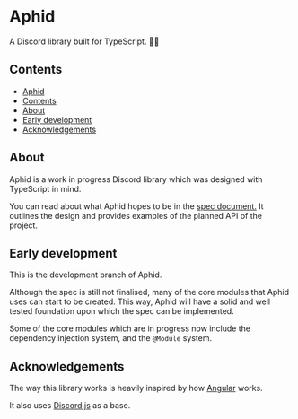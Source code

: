# Aphid

A Discord library built for TypeScript. 🌱🦗

## Contents

+ [Aphid](#aphid)
+ [Contents](#contents)
+ [About](#about)
+ [Early development](#early-development)
+ [Acknowledgements](#acknowledgements)

## About

Aphid is a work in progress Discord library which was designed with TypeScript in mind.

You can read about what Aphid hopes to be in the [spec document.](docs/spec.md) It outlines the design and provides examples of the planned API of the project.

## Early development

This is the development branch of Aphid.

Although the spec is still not finalised, many of the core modules that Aphid uses can start to be created. This way, Aphid will have a solid and well tested foundation upon which the spec can be implemented.

Some of the core modules which are in progress now include the dependency injection system, and the `@Module` system.

## Acknowledgements

The way this library works is heavily inspired by how [Angular](https://angular.io/) works.

It also uses [Discord.js](https://discord.js.org/) as a base.
